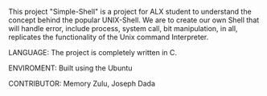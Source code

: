 This project "Simple-Shell" is a project for ALX student to understand the concept
behind the popular UNIX-Shell. We are to create our own Shell that will handle 
error, include process, system call, bit manipulation, in all, replicates the 
functionality of the Unix command Interpreter.

LANGUAGE: The project is completely written in C.

ENVIROMENT: Built using the Ubuntu

CONTRIBUTOR: Memory Zulu, Joseph Dada
